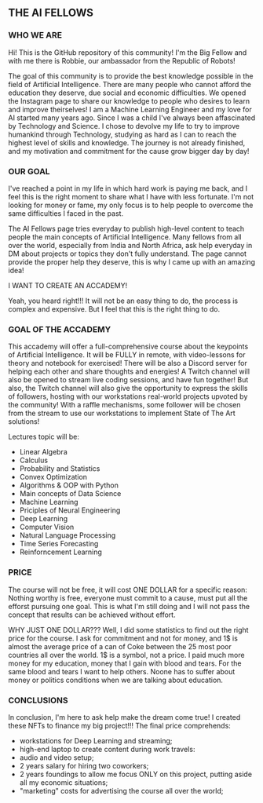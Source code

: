 ## THE AI FELLOWS

### WHO WE ARE

Hi! This is the GitHub repository of this community!
I'm the Big Fellow and with me there is Robbie, our ambassador from the Republic of Robots!

The goal of this community is to provide the best knowledge possible in the field of Artificial Intelligence.
There are many people who cannot afford the education they deserve, due social and economic difficulties.
We opened the Instagram page to share our knowledge to people who desires to learn and improve theirselves!
I am a Machine Learning Engineer and my love for AI started many years ago.
Since I was a child I've always been affascinated by Technology and Science.
I chose to devolve my life to try to improve humankind through Technology, studying as hard as I can to
reach the highest level of skills and knowledge.
The journey is not already finished, and my motivation and commitment for the cause grow bigger day by day!

### OUR GOAL

I've reached a point in my life in which hard work is paying me back, and I feel this is the right moment
to share what I have with less fortunate.
I'm not looking for money or fame, my only focus is to help people to overcome the same difficulties I faced in the past.

The AI Fellows page tries everyday to publish high-level content to teach people the main concepts of Artificial Intelligence.
Many fellows from all over the world, especially from India and North Africa, ask help everyday in DM about projects or topics they don't fully understand.
The page cannot provide the proper help they deserve, this is why I came up with an amazing idea!

I WANT TO CREATE AN ACCADEMY!

Yeah, you heard right!!! It will not be an easy thing to do, the process is complex and expensive.
But I feel that this is the right thing to do.

### GOAL OF THE ACCADEMY

This accademy will offer a full-comprehensive course about the keypoints of Artificial Intelligence.
It will be FULLY in remote, with video-lessons for theory and notebook for exercised!
There will be also a Discord server for helping each other and share thoughts and energies!
A Twitch channel will also be opened to stream live coding sessions, and have fun together!
But also, the Twitch channel will also give the opportunity to express the skills of followers,
hosting with our workstations real-world projects upvoted by the community!
With a raffle mechanisms, some follower will be chosen from the stream to use our workstations
to implement State of The Art solutions!

Lectures topic will be:
* Linear Algebra
* Calculus
* Probability and Statistics
* Convex Optimization
* Algorithms & OOP with Python
* Main concepts of Data Science
* Machine Learning
* Priciples of Neural Engineering
* Deep Learning
* Computer Vision
* Natural Language Processing
* Time Series Forecasting
* Reinforncement Learning

### PRICE
The course will not be free, it will cost ONE DOLLAR for a specific reason:
Nothing worthy is free, everyone must commit to a cause, must put all the efforst pursuing one goal.
This is what I'm still doing and I will not pass the concept that results can be achieved without effort.

WHY JUST ONE DOLLAR??? Well, I did some statistics to find out the right price for the course.
I ask for commitment and not for money, and 1$ is almost the average price of a can of Coke between
the 25 most poor countries all over the world.
1$ is a symbol, not a price. I paid much more money for my education, money that I gain with blood and tears.
For the same blood and tears I want to help others. Noone has to suffer about money or politics conditions when we are
talking about education.

### CONCLUSIONS

In conclusion, I'm here to ask help make the dream come true!
I created these NFTs to finance my big project!!!
The final price comprehends:
* workstations for Deep Learning and streaming;
* high-end laptop to create content during work travels:
* audio and video setup;
* 2 years salary for hiring two coworkers;
* 2 years foundings to allow me focus ONLY on this project, putting aside all my economic situations;
* "marketing" costs for advertising the course all over the world;
